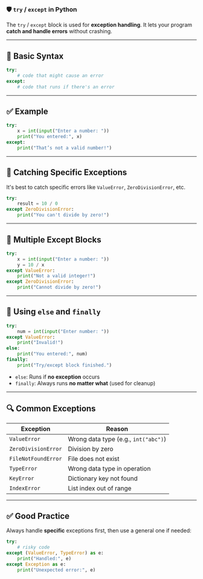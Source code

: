 ### 🛡️ `try` / `except` in Python

The `try` / `except` block is used for **exception handling**.
It lets your program **catch and handle errors** without crashing.

---

## 🔹 Basic Syntax

```python
try:
    # code that might cause an error
except:
    # code that runs if there's an error
```

---

## ✅ Example

```python
try:
    x = int(input("Enter a number: "))
    print("You entered:", x)
except:
    print("That’s not a valid number!")
```

---

## 🔹 Catching Specific Exceptions

It's best to catch specific errors like `ValueError`, `ZeroDivisionError`, etc.

```python
try:
    result = 10 / 0
except ZeroDivisionError:
    print("You can't divide by zero!")
```

---

## 🔹 Multiple Except Blocks

```python
try:
    x = int(input("Enter a number: "))
    y = 10 / x
except ValueError:
    print("Not a valid integer!")
except ZeroDivisionError:
    print("Cannot divide by zero!")
```

---

## 🔹 Using `else` and `finally`

```python
try:
    num = int(input("Enter number: "))
except ValueError:
    print("Invalid!")
else:
    print("You entered:", num)
finally:
    print("Try/except block finished.")
```

* `else`: Runs if **no exception** occurs
* `finally`: Always runs **no matter what** (used for cleanup)

---

## 🔍 Common Exceptions

| Exception           | Reason                               |
| ------------------- | ------------------------------------ |
| `ValueError`        | Wrong data type (e.g., `int("abc")`) |
| `ZeroDivisionError` | Division by zero                     |
| `FileNotFoundError` | File does not exist                  |
| `TypeError`         | Wrong data type in operation         |
| `KeyError`          | Dictionary key not found             |
| `IndexError`        | List index out of range              |

---

## ✅ Good Practice

Always handle **specific** exceptions first, then use a general one if needed:

```python
try:
    # risky code
except (ValueError, TypeError) as e:
    print("Handled:", e)
except Exception as e:
    print("Unexpected error:", e)
```

